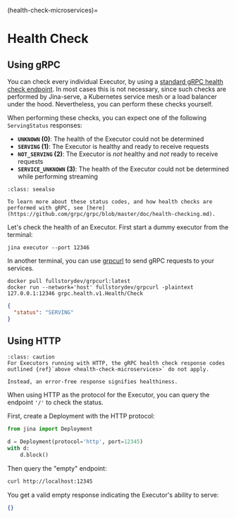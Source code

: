 (health-check-microservices)=
# Health Check

## Using gRPC

You can check every individual Executor, by using a [standard gRPC health check endpoint](https://github.com/grpc/grpc/blob/master/doc/health-checking.md).
In most cases this is not necessary, since such checks are performed by Jina-serve, a Kubernetes service mesh or a load balancer under the hood.
Nevertheless, you can perform these checks yourself.

When performing these checks, you can expect one of the following `ServingStatus` responses:
- **`UNKNOWN` (0)**: The health of the Executor could not be determined
- **`SERVING` (1)**: The Executor is healthy and ready to receive requests
- **`NOT_SERVING` (2)**: The Executor is *not* healthy and *not* ready to receive requests
- **`SERVICE_UNKNOWN` (3)**: The health of the Executor could not be determined while performing streaming

````{admonition} See Also
:class: seealso

To learn more about these status codes, and how health checks are performed with gRPC, see [here](https://github.com/grpc/grpc/blob/master/doc/health-checking.md).
````

Let's check the health of an Executor. First start a dummy executor from the terminal:
```shell
jina executor --port 12346
```

In another terminal, you can use [grpcurl](https://github.com/fullstorydev/grpcurl) to send gRPC requests to your services.

```shell
docker pull fullstorydev/grpcurl:latest
docker run --network='host' fullstorydev/grpcurl -plaintext 127.0.0.1:12346 grpc.health.v1.Health/Check
```

```json
{
  "status": "SERVING"
}
```

## Using HTTP

````{admonition} Caution
:class: caution
For Executors running with HTTP, the gRPC health check response codes outlined {ref}`above <health-check-microservices>` do not apply.

Instead, an error-free response signifies healthiness.
````

When using HTTP as the protocol for the Executor, you can query the endpoint `'/'` to check the status.

First, create a Deployment with the HTTP protocol:

```python
from jina import Deployment

d = Deployment(protocol='http', port=12345)
with d:
    d.block()
```
Then query the "empty" endpoint:
```bash
curl http://localhost:12345
```

You get a valid empty response indicating the Executor's ability to serve:
```json
{}
```
